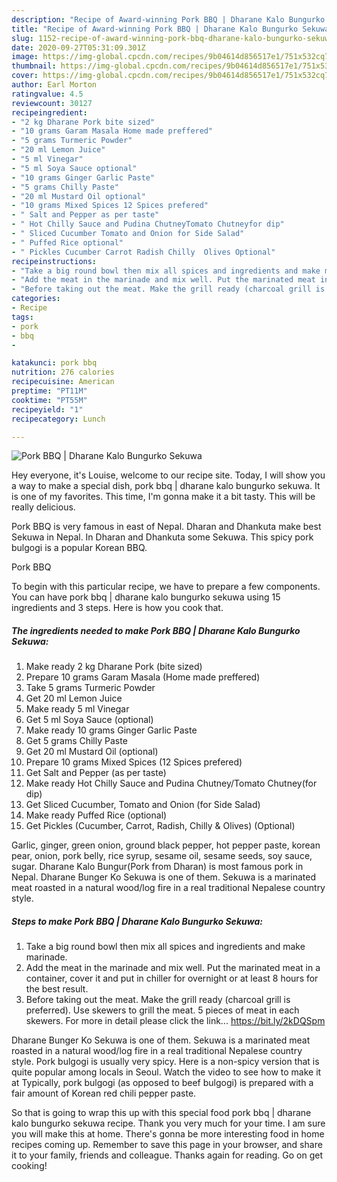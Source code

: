 ```yaml
---
description: "Recipe of Award-winning Pork BBQ | Dharane Kalo Bungurko Sekuwa"
title: "Recipe of Award-winning Pork BBQ | Dharane Kalo Bungurko Sekuwa"
slug: 1152-recipe-of-award-winning-pork-bbq-dharane-kalo-bungurko-sekuwa
date: 2020-09-27T05:31:09.301Z
image: https://img-global.cpcdn.com/recipes/9b04614d856517e1/751x532cq70/pork-bbq-dharane-kalo-bungurko-sekuwa-recipe-main-photo.jpg
thumbnail: https://img-global.cpcdn.com/recipes/9b04614d856517e1/751x532cq70/pork-bbq-dharane-kalo-bungurko-sekuwa-recipe-main-photo.jpg
cover: https://img-global.cpcdn.com/recipes/9b04614d856517e1/751x532cq70/pork-bbq-dharane-kalo-bungurko-sekuwa-recipe-main-photo.jpg
author: Earl Morton
ratingvalue: 4.5
reviewcount: 30127
recipeingredient:
- "2 kg Dharane Pork bite sized"
- "10 grams Garam Masala Home made preffered"
- "5 grams Turmeric Powder"
- "20 ml Lemon Juice"
- "5 ml Vinegar"
- "5 ml Soya Sauce optional"
- "10 grams Ginger Garlic Paste"
- "5 grams Chilly Paste"
- "20 ml Mustard Oil optional"
- "10 grams Mixed Spices 12 Spices prefered"
- " Salt and Pepper as per taste"
- " Hot Chilly Sauce and Pudina ChutneyTomato Chutneyfor dip"
- " Sliced Cucumber Tomato and Onion for Side Salad"
- " Puffed Rice optional"
- " Pickles Cucumber Carrot Radish Chilly  Olives Optional"
recipeinstructions:
- "Take a big round bowl then mix all spices and ingredients and make marinade."
- "Add the meat in the marinade and mix well. Put the marinated meat in a container, cover it and put in chiller for overnight or at least 8 hours for the best result."
- "Before taking out the meat. Make the grill ready (charcoal grill is preferred). Use skewers to grill the meat. 5 pieces of meat in each skewers. For more in detail please click the link... https://bit.ly/2kDQSpm"
categories:
- Recipe
tags:
- pork
- bbq
- 

katakunci: pork bbq  
nutrition: 276 calories
recipecuisine: American
preptime: "PT11M"
cooktime: "PT55M"
recipeyield: "1"
recipecategory: Lunch

---
```



![Pork BBQ | Dharane Kalo Bungurko Sekuwa](https://img-global.cpcdn.com/recipes/9b04614d856517e1/751x532cq70/pork-bbq-dharane-kalo-bungurko-sekuwa-recipe-main-photo.jpg)

Hey everyone, it's Louise, welcome to our recipe site. Today, I will show you a way to make a special dish, pork bbq | dharane kalo bungurko sekuwa. It is one of my favorites. This time, I'm gonna make it a bit tasty. This will be really delicious.

Pork BBQ is very famous in east of Nepal. Dharan and Dhankuta make best Sekuwa in Nepal. In Dharan and Dhankuta some Sekuwa. This spicy pork bulgogi is a popular Korean BBQ.

Pork BBQ 

To begin with this particular recipe, we have to prepare a few components. You can have pork bbq | dharane kalo bungurko sekuwa using 15 ingredients and 3 steps. Here is how you cook that.

<!--inarticleads1-->

##### The ingredients needed to make Pork BBQ | Dharane Kalo Bungurko Sekuwa:

1. Make ready 2 kg Dharane Pork (bite sized)
1. Prepare 10 grams Garam Masala (Home made preffered)
1. Take 5 grams Turmeric Powder
1. Get 20 ml Lemon Juice
1. Make ready 5 ml Vinegar
1. Get 5 ml Soya Sauce (optional)
1. Make ready 10 grams Ginger Garlic Paste
1. Get 5 grams Chilly Paste
1. Get 20 ml Mustard Oil (optional)
1. Prepare 10 grams Mixed Spices (12 Spices prefered)
1. Get  Salt and Pepper (as per taste)
1. Make ready  Hot Chilly Sauce and Pudina Chutney/Tomato Chutney(for dip)
1. Get  Sliced Cucumber, Tomato and Onion (for Side Salad)
1. Make ready  Puffed Rice (optional)
1. Get  Pickles (Cucumber, Carrot, Radish, Chilly &amp; Olives) (Optional)


Garlic, ginger, green onion, ground black pepper, hot pepper paste, korean pear, onion, pork belly, rice syrup, sesame oil, sesame seeds, soy sauce, sugar. Dharane Kalo Bungur(Pork from Dharan) is most famous pork in Nepal. Dharane Bunger Ko Sekuwa is one of them. Sekuwa is a marinated meat roasted in a natural wood/log fire in a real traditional Nepalese country style. 

<!--inarticleads2-->

##### Steps to make Pork BBQ | Dharane Kalo Bungurko Sekuwa:

1. Take a big round bowl then mix all spices and ingredients and make marinade.
1. Add the meat in the marinade and mix well. Put the marinated meat in a container, cover it and put in chiller for overnight or at least 8 hours for the best result.
1. Before taking out the meat. Make the grill ready (charcoal grill is preferred). Use skewers to grill the meat. 5 pieces of meat in each skewers. For more in detail please click the link... https://bit.ly/2kDQSpm


Dharane Bunger Ko Sekuwa is one of them. Sekuwa is a marinated meat roasted in a natural wood/log fire in a real traditional Nepalese country style. Pork bulgogi is usually very spicy. Here is a non-spicy version that is quite popular among locals in Seoul. Watch the video to see how to make it at Typically, pork bulgogi (as opposed to beef bulgogi) is prepared with a fair amount of Korean red chili pepper paste. 

So that is going to wrap this up with this special food pork bbq | dharane kalo bungurko sekuwa recipe. Thank you very much for your time. I am sure you will make this at home. There's gonna be more interesting food in home recipes coming up. Remember to save this page in your browser, and share it to your family, friends and colleague. Thanks again for reading. Go on get cooking!
